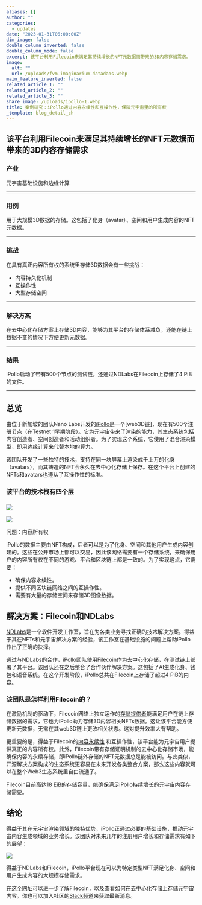 ```yaml
---
aliases: []
author: ""
categories:
  - updates
date: "2023-01-31T06:00:00Z"
dim_image: false
double_column_inverted: false
double_column_mode: false
excerpt: 该平台利用Filecoin来满足其持续增长的NFT元数据而带来的3D内容存储需求。
image:
  alt: ""
  url: /uploads/fvm-imaginarium-datadaos.webp
main_feature_inverted: false
related_article_1: ""
related_article_2: ""
related_article_3: ""
share_image: /uploads/ipollo-1.webp
title: 案例研究：iPollo通过内容永续性和互操作性，保障元宇宙里的所有权
_template: blog_detail_ch
---
```


## 该平台利用Filecoin来满足其持续增长的NFT元数据而带来的3D内容存储需求

### 产业

元宇宙基础设施和边缘计算

---

### 用例

用于大规模3D数据的存储。这包括了化身（avatar）、空间和用户生成内容的NFT元数据。

---

### 挑战

在具有真正内容所有权的系统里存储3D数据会有一些挑战：

- 内容持久化机制
- 互操作性
- 大型存储空间

---

### 解决方案

在去中心化存储方案上存储3D内容，能够为其平台的存储体系减负，还能在链上数据不变的情况下方便更新元数据。

---

### 结果

iPollo启动了带有500个节点的测试链，还通过NDLabs在Filecoin上存储了4 PiB的文件。

---

## 总览

由位于新加坡的团队Nano Labs开发的[iPollo](https://ipollo.com/pages/metaverse)是一个[web3D链]，现在有500个注册节点（在Testnet 1早期阶段）。它为元宇宙带来了渲染的能力，其生态系统包括内容创造者、空间创造者和活动组织者。为了实现这个系统，它使用了混合渲染模型，即用边缘计算来代替本地的算力。

该团队开发了一些独特的技术，支持在同一块屏幕上渲染成千上万的化身（avatars），而其铸造的NFT会永久在去中心化存储上保存。在这个平台上创建的NFTs和avatars也遵从了互操作性的标准。

### 该平台的技术栈有四个层

### ![](/uploads/architecture.webp)

<img src="/uploads/architecture.webp">

问题：内容所有权

iPollo的数据主要由NFT构成，后者可以是为了化身、空间和其他用户生成内容创建的。这些在公开市场上都可以交易，因此该网络需要有一个存储系统，来确保用户的内容所有权在不同的游戏、平台和区块链上都是一致的。为了实现这点，它需要：

- 确保内容永续性。
- 提供不同区块链网络之间的互操作性。
- 需要有大量的存储空间来存储3D图像数据。

## 解决方案：Filecoin和NDLabs

[NDLabs](https://ndlabs.dev/)是一个软件开发工作室，旨在为各类业务寻找正确的技术解决方案。得益于其在NFTs和元宇宙解决方案的经验，该工作室在基础设施的问题上帮助iPollo作出了正确的抉择。

通过与NDLabs的合作，iPollo团队使用Filecoin作为去中心化存储，在测试链上部署了其平台。该团队还在之后整合了合作伙伴解决方案。这包括了AI生成化身、钱包和语音系统。在这个开发阶段，iPollo总共在Filecoin上存储了超过4 PiB的内容。

### 该团队是怎样利用Filecoin的？

在激励机制的驱动下，Filecoin网络上独立运作的[存储提供者](https://sp.filecoin.io/)能满足用户在链上存储数据的需求，它也为iPollo助力存储3D内容相关NFTs数据。这让该平台能方便更新元数据，无需在其web3D链上更改相关状态。这对提升效率大有帮助。

更重要的是，得益于Filecoin的[内容永续性](https://filecoin.io/blog/posts/ipfs-filecoin-and-content-persistence/) 和互操作性，该平台能为元宇宙用户提供真正的内容所有权。此外，Filecoin带有存储证明机制的去中心化存储市场，能确保内容的永续存储，即iPollo链外存储的NFT元数据总是能被访问。与此类似，开源解决方案构成的生态系统更容易在未来开发各类整合方案，那么这些内容就可以在整个Web3生态系统里自由流通了。

Filecoin目前高达18 EiB的存储容量，能确保满足iPollo持续增长的元宇宙内容存储需要。

## 结论

得益于其在元宇宙渲染领域的独特优势，iPollo正通过必要的基础设施，推动元宇宙内容生成领域的业务增长。该团队对未来几年的注册用户增长和存储需求有如下的展望：

![](/uploads/screenshot-2023-01-31-at-11-24-54-am.webp)

得益于NDLabs和Filecoin，iPollo平台现在可以为特定类型NFT满足化身、空间和用户生成内容的大规模存储需求。

[在这个网址](https://dataonboarding.filecoin.io/)可以进一步了解Filecoin，以及查看如何在去中心化存储上存储元宇宙内容。你也可以加入社区的[Slack频道](https://filecoinproject.slack.com)来获取最新消息。

